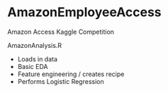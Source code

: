 # AmazonEmployeeAccess
Amazon Access Kaggle Competition

AmazonAnalysis.R
- Loads in data
- Basic EDA
- Feature engineering / creates recipe
- Performs Logistic Regression
